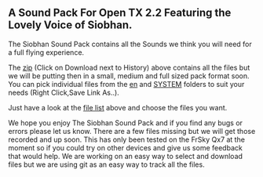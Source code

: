 ## A Sound Pack For Open TX 2.2 Featuring the Lovely Voice of Siobhan.

The Siobhan Sound Pack contains all the Sounds we think you will need for a full flying experience. 

The [zip](SSP.zip) (Click on Download next to History) above contains all the files but we will be putting then in a small, medium and full sized pack format soon. You can pick individual files from the [en](en/) and [SYSTEM](en/SYSTEM) folders to suit your needs (Right Click,Save Link As..). 

Just have a look at the [file list](SSP_FileList.csv) above and choose the files you want.

We hope you enjoy The Siobhan Sound Pack and if you find any bugs or errors please let us know. There are a few files missing but we will get those recorded and up soon. This has only been tested on the FrSky Qx7 at the moment so if you could try on other devices and give us some feedback that would help. We are working on an easy way to select and download files but we are using git as an easy way to track all the files.
